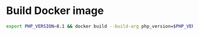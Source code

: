 # Build Docker image

```bash
export PHP_VERSION=8.1 && docker build --build-arg php_version=$PHP_VERSION --tag local/php:$PHP_VERSION build/
```